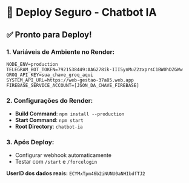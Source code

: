 # 🚀 Deploy Seguro - Chatbot IA

## ✅ **Pronto para Deploy!**

### **1. Variáveis de Ambiente no Render:**

```env
NODE_ENV=production
TELEGRAM_BOT_TOKEN=7921538449:AAG278ik-III5ynMuZ2zxprsC1BW0hDZGWw
GROQ_API_KEY=sua_chave_groq_aqui
SYSTEM_API_URL=https://web-gestao-37a85.web.app
FIREBASE_SERVICE_ACCOUNT=[JSON_DA_CHAVE_FIREBASE]
```

### **2. Configurações do Render:**
- **Build Command**: `npm install --production`
- **Start Command**: `npm start`
- **Root Directory**: `chatbot-ia`

### **3. Após Deploy:**
- Configurar webhook automaticamente
- Testar com `/start` e `/forcelogin`

**UserID dos dados reais:** `ECYMxTpm46b2iNUNU0aNHIbdfTJ2`